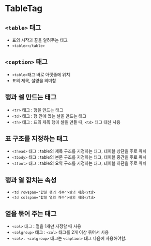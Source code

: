 # TableTag

## ```<table>``` 태그
- 표의 시작과 끝을 알려주는 태그    
- ```<table></table>``` 

## ```<caption>``` 태그
- ```<table>```태그 바로 아랫줄에 위치
- 표의 제목, 설명을 의미함

## 행과 셀 만드는 태그
- ```<tr>``` 태그 : 행을 만드는 태그      
- ```<td>``` 태그 : 행 안에 있는 셀을 만드는 태그      
- ```<th>``` 태그 : 표의 제목 행에 셀을 만들 때, ```<td>``` 태그 대신 사용     

## 표 구조를 지정하는 태그
- ```<thead>``` 태그 : table의 제목 구조를 지정하는 태그, 테이블 상단을 주로 위치       
- ```<tbody>``` 태그 : table의 본문 구조를 지정하는 태그, 테이블 중간을 주로 위치       
- ```<tfoot>``` 태그 : table의 요약 구조를 지정하는 태그, 테이블 하단을 주로 위치       

## 행과 열 합치는 속성
- ```<td rowspan="합칠 행의 개수">셀의 내용</td>```     
- ```<td colspan="합칠 열의 개수">셀의 내용</td>```      

## 열을 묶어 주는 태그
- ```<col>``` 태그 : 열을 1개만 지정할 때 사용
- ```<colgroup>``` 태그 : ```<col>``` 태그를 2개 이상 묶어서 사용
- ```<col>, <colgroup>``` 태그는 ```<caption>``` 태그 다음에 사용해야함. 
